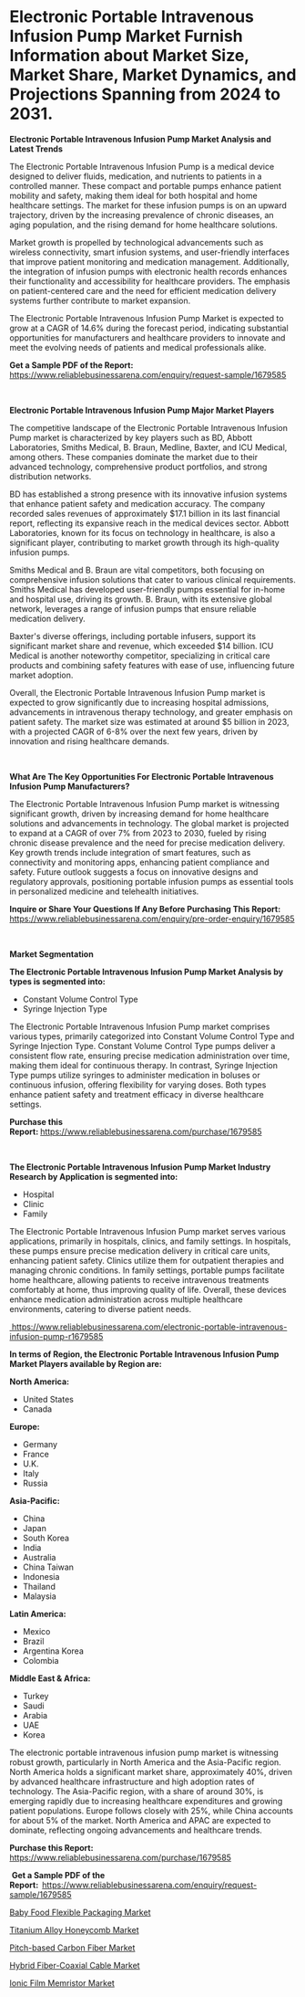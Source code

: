 <p><h1>Electronic Portable Intravenous Infusion Pump Market Furnish Information about Market Size, Market Share, Market Dynamics, and Projections Spanning from 2024 to 2031.</h1></p><p><strong>Electronic Portable Intravenous Infusion Pump Market Analysis and Latest Trends</strong></p>
<p><p>The Electronic Portable Intravenous Infusion Pump is a medical device designed to deliver fluids, medication, and nutrients to patients in a controlled manner. These compact and portable pumps enhance patient mobility and safety, making them ideal for both hospital and home healthcare settings. The market for these infusion pumps is on an upward trajectory, driven by the increasing prevalence of chronic diseases, an aging population, and the rising demand for home healthcare solutions.</p><p>Market growth is propelled by technological advancements such as wireless connectivity, smart infusion systems, and user-friendly interfaces that improve patient monitoring and medication management. Additionally, the integration of infusion pumps with electronic health records enhances their functionality and accessibility for healthcare providers. The emphasis on patient-centered care and the need for efficient medication delivery systems further contribute to market expansion.</p><p>The Electronic Portable Intravenous Infusion Pump Market is expected to grow at a CAGR of 14.6% during the forecast period, indicating substantial opportunities for manufacturers and healthcare providers to innovate and meet the evolving needs of patients and medical professionals alike.</p></p>
<p><strong>Get a Sample PDF of the Report:&nbsp;</strong> <a href="https://www.reliablebusinessarena.com/enquiry/request-sample/1679585?utm_campaign=1455&utm_medium=2&utm_source=Github&utm_content=ia&utm_term=14102024&utm_id=electronic-portable-intravenous-infusion-pump">https://www.reliablebusinessarena.com/enquiry/request-sample/1679585</a></p>
<p>&nbsp;</p>
<p><strong>Electronic Portable Intravenous Infusion Pump Major Market Players</strong></p>
<p><p>The competitive landscape of the Electronic Portable Intravenous Infusion Pump market is characterized by key players such as BD, Abbott Laboratories, Smiths Medical, B. Braun, Medline, Baxter, and ICU Medical, among others. These companies dominate the market due to their advanced technology, comprehensive product portfolios, and strong distribution networks.</p><p>BD has established a strong presence with its innovative infusion systems that enhance patient safety and medication accuracy. The company recorded sales revenues of approximately $17.1 billion in its last financial report, reflecting its expansive reach in the medical devices sector. Abbott Laboratories, known for its focus on technology in healthcare, is also a significant player, contributing to market growth through its high-quality infusion pumps.</p><p>Smiths Medical and B. Braun are vital competitors, both focusing on comprehensive infusion solutions that cater to various clinical requirements. Smiths Medical has developed user-friendly pumps essential for in-home and hospital use, driving its growth. B. Braun, with its extensive global network, leverages a range of infusion pumps that ensure reliable medication delivery.</p><p>Baxter's diverse offerings, including portable infusers, support its significant market share and revenue, which exceeded $14 billion. ICU Medical is another noteworthy competitor, specializing in critical care products and combining safety features with ease of use, influencing future market adoption.</p><p>Overall, the Electronic Portable Intravenous Infusion Pump market is expected to grow significantly due to increasing hospital admissions, advancements in intravenous therapy technology, and greater emphasis on patient safety. The market size was estimated at around $5 billion in 2023, with a projected CAGR of 6-8% over the next few years, driven by innovation and rising healthcare demands.</p></p>
<p>&nbsp;</p>
<p><strong>What Are The Key Opportunities For Electronic Portable Intravenous Infusion Pump Manufacturers?</strong></p>
<p><p>The Electronic Portable Intravenous Infusion Pump market is witnessing significant growth, driven by increasing demand for home healthcare solutions and advancements in technology. The global market is projected to expand at a CAGR of over 7% from 2023 to 2030, fueled by rising chronic disease prevalence and the need for precise medication delivery. Key growth trends include integration of smart features, such as connectivity and monitoring apps, enhancing patient compliance and safety. Future outlook suggests a focus on innovative designs and regulatory approvals, positioning portable infusion pumps as essential tools in personalized medicine and telehealth initiatives.</p></p>
<p><strong>Inquire or Share Your Questions If Any Before Purchasing This Report:</strong> <a href="https://www.reliablebusinessarena.com/enquiry/pre-order-enquiry/1679585?utm_campaign=1455&utm_medium=2&utm_source=Github&utm_content=ia&utm_term=14102024&utm_id=electronic-portable-intravenous-infusion-pump">https://www.reliablebusinessarena.com/enquiry/pre-order-enquiry/1679585</a></p>
<p>&nbsp;</p>
<p><strong>Market Segmentation</strong></p>
<p><strong>The Electronic Portable Intravenous Infusion Pump Market Analysis by types is segmented into:</strong></p>
<p><ul><li>Constant Volume Control Type</li><li>Syringe Injection Type</li></ul></p>
<p><p>The Electronic Portable Intravenous Infusion Pump market comprises various types, primarily categorized into Constant Volume Control Type and Syringe Injection Type. Constant Volume Control Type pumps deliver a consistent flow rate, ensuring precise medication administration over time, making them ideal for continuous therapy. In contrast, Syringe Injection Type pumps utilize syringes to administer medication in boluses or continuous infusion, offering flexibility for varying doses. Both types enhance patient safety and treatment efficacy in diverse healthcare settings.</p></p>
<p><strong>Purchase this Report:&nbsp;</strong><a href="https://www.reliablebusinessarena.com/purchase/1679585?utm_campaign=1455&utm_medium=2&utm_source=Github&utm_content=ia&utm_term=14102024&utm_id=electronic-portable-intravenous-infusion-pump">https://www.reliablebusinessarena.com/purchase/1679585</a></p>
<p>&nbsp;</p>
<p><strong>The Electronic Portable Intravenous Infusion Pump Market Industry Research by Application is segmented into:</strong></p>
<p><ul><li>Hospital</li><li>Clinic</li><li>Family</li></ul></p>
<p><p>The Electronic Portable Intravenous Infusion Pump market serves various applications, primarily in hospitals, clinics, and family settings. In hospitals, these pumps ensure precise medication delivery in critical care units, enhancing patient safety. Clinics utilize them for outpatient therapies and managing chronic conditions. In family settings, portable pumps facilitate home healthcare, allowing patients to receive intravenous treatments comfortably at home, thus improving quality of life. Overall, these devices enhance medication administration across multiple healthcare environments, catering to diverse patient needs.</p></p>
<p><a href="https://www.reliablebusinessarena.com/electronic-portable-intravenous-infusion-pump-r1679585?utm_campaign=1455&utm_medium=2&utm_source=Github&utm_content=ia&utm_term=14102024&utm_id=electronic-portable-intravenous-infusion-pump">&nbsp;https://www.reliablebusinessarena.com/electronic-portable-intravenous-infusion-pump-r1679585</a></p>
<p><strong>In terms of Region, the Electronic Portable Intravenous Infusion Pump Market Players available by Region are:</strong></p>
<p>
    <p> <strong> North America: </strong>
        <ul>
            <li>United States</li>
            <li>Canada</li>
        </ul>
        </p> 
    <p> <strong> Europe: </strong>
        <ul>
            <li>Germany</li>
            <li>France</li>
            <li>U.K.</li>
            <li>Italy</li>
            <li>Russia</li>
        </ul>
        </p> 
    <p> <strong> Asia-Pacific: </strong>
        <ul>
            <li>China</li>
            <li>Japan</li>
            <li>South Korea</li>
            <li>India</li>
            <li>Australia</li>
            <li>China Taiwan</li>
            <li>Indonesia</li>
            <li>Thailand</li>
            <li>Malaysia</li>
        </ul>
        </p> 
    <p> <strong> Latin America: </strong>
        <ul>
            <li>Mexico</li>
            <li>Brazil</li>
            <li>Argentina Korea</li>
            <li>Colombia</li>
        </ul>
        </p> 
    <p> <strong> Middle East & Africa: </strong>
        <ul>
            <li>Turkey</li>
            <li>Saudi</li>
            <li>Arabia</li>
            <li>UAE</li>
            <li>Korea</li>
        </ul>
    </p>
    </p>
<p><p>The electronic portable intravenous infusion pump market is witnessing robust growth, particularly in North America and the Asia-Pacific region. North America holds a significant market share, approximately 40%, driven by advanced healthcare infrastructure and high adoption rates of technology. The Asia-Pacific region, with a share of around 30%, is emerging rapidly due to increasing healthcare expenditures and growing patient populations. Europe follows closely with 25%, while China accounts for about 5% of the market. North America and APAC are expected to dominate, reflecting ongoing advancements and healthcare trends.</p></p>
<p><strong>Purchase this Report: </strong><a href="https://www.reliablebusinessarena.com/purchase/1679585?utm_campaign=1455&utm_medium=2&utm_source=Github&utm_content=ia&utm_term=14102024&utm_id=electronic-portable-intravenous-infusion-pump">https://www.reliablebusinessarena.com/purchase/1679585</a></p>
<p>&nbsp;<strong>Get a Sample PDF of the Report:&nbsp;&nbsp;</strong><a href="https://www.reliablebusinessarena.com/enquiry/request-sample/1679585?utm_campaign=1455&utm_medium=2&utm_source=Github&utm_content=ia&utm_term=14102024&utm_id=electronic-portable-intravenous-infusion-pump">https://www.reliablebusinessarena.com/enquiry/request-sample/1679585</a></p>
<p><strong></strong></p>
<p><p><a href="https://www.linkedin.com/pulse/baby-food-flexible-packaging-market-trends-focusing-insight-forecast-txhpc?utm_campaign=1455&utm_medium=2&utm_source=Github&utm_content=ia&utm_term=14102024&utm_id=electronic-portable-intravenous-infusion-pump">Baby Food Flexible Packaging Market</a></p><p><a href="https://www.linkedin.com/pulse/consumer-behavior-shifts-titanium-alloy-honeycomb-market-jpvhc?utm_campaign=1455&utm_medium=2&utm_source=Github&utm_content=ia&utm_term=14102024&utm_id=electronic-portable-intravenous-infusion-pump">Titanium Alloy Honeycomb Market</a></p><p><a href="https://www.linkedin.com/pulse/pitch-based-carbon-fiber-market-analysis-product-segmentation-regional-pistc?utm_campaign=1455&utm_medium=2&utm_source=Github&utm_content=ia&utm_term=14102024&utm_id=electronic-portable-intravenous-infusion-pump">Pitch-based Carbon Fiber Market</a></p><p><a href="https://www.linkedin.com/pulse/unveiling-market-trends-global-hybrid-fiber-coaxial-cable-growth-o0g9f?utm_campaign=1455&utm_medium=2&utm_source=Github&utm_content=ia&utm_term=14102024&utm_id=electronic-portable-intravenous-infusion-pump">Hybrid Fiber-Coaxial Cable Market</a></p><p><a href="https://www.linkedin.com/pulse/ionic-film-memristor-market-growth-outlook-from-2024-2031-3yhjc?utm_campaign=1455&utm_medium=2&utm_source=Github&utm_content=ia&utm_term=14102024&utm_id=electronic-portable-intravenous-infusion-pump">Ionic Film Memristor Market</a></p></p>